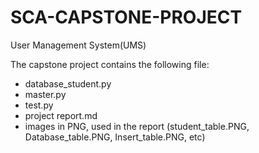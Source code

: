 # SCA-CAPSTONE-PROJECT
User Management System(UMS)

The capstone project contains the following file:

- database_student.py
- master.py
- test.py
- project report.md
- images in PNG, used in the report (student_table.PNG, Database_table.PNG, Insert_table.PNG, etc)

